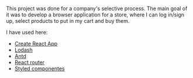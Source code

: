 This project was done for a company's selective process. The main goal of it was to develop a browser application for a store, where I can log in/sign up, select products to put in my cart and buy them.

I have used here:

- [Create React App](https://github.com/facebook/create-react-app)
- [Lodash](https://lodash.com/)
- [Antd](https://ant.design)
- [React router](https://reactrouter.com/)
- [Styled componentes](https://styled-components.com/)
